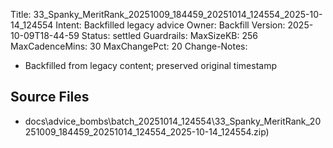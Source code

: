 Title: 33_Spanky_MeritRank_20251009_184459_20251014_124554_2025-10-14_124554
Intent: Backfilled legacy advice
Owner: Backfill
Version: 2025-10-09T18-44-59
Status: settled
Guardrails:
  MaxSizeKB: 256
  MaxCadenceMins: 30
  MaxChangePct: 20
Change-Notes:
  - Backfilled from legacy content; preserved original timestamp

## Source Files
- docs\advice_bombs\batch_20251014_124554\33_Spanky_MeritRank_20251009_184459_20251014_124554_2025-10-14_124554.zip)
